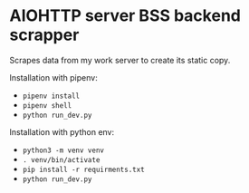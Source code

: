 # AIOHTTP server BSS backend scrapper

Scrapes data from my work server to create its static copy.

Installation with pipenv:

- `pipenv install`
- `pipenv shell`
- `python run_dev.py`

Installation with python env:

- `python3 -m venv venv`
- `. venv/bin/activate`
- `pip install -r requirments.txt`
- `python run_dev.py`
